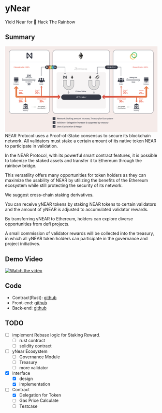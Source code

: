 # yNear
Yield Near for 🌈 Hack The Rainbow

## Summary
![yNear explain img](https://github.com/dsrvlabs/yNear/raw/master/unknown-6.png)
NEAR Protocol uses a Proof-of-Stake consensus to secure its blockchain network. All validators must stake a certain amount of its native token NEAR to participate in validation.

In the NEAR Protocol, with its powerful smart contract features, it is possible to tokenize the staked assets and transfer it to Ethereum through the rainbow bridge.

This versatility offers many opportunities for token holders as they can maximize the usability of NEAR by utilizing the benefits of the Ethereum ecosystem while still protecting the security of its network.
 
 We suggest cross-chain staking derivatives.

You can receive yNEAR tokens by staking NEAR tokens to certain validators and 
the amount of yNEAR is adjusted to accumulated validator rewards.

By transferring yNEAR to Ethereum, holders can explore diverse opportunities from defi projects.

A small commission of validator rewards will be collected into the treasury, in which all yNEAR token holders can participate in the governance and project initiatives.

## Demo Video

[![Watch the video](https://img.youtube.com/vi/RA5SZdo2uSQ/hqdefault.jpg)](https://youtu.be/RA5SZdo2uSQ)

## Code

* Contract(Rust): [github](https://github.com/dsrvlabs/BondToken)
* Front-end: [github](https://github.com/dsrvlabs/BondFront)
* Back-end: [github](https://github.com/dsrvlabs/yNear)

## TODO
- [ ] implement Rebase logic for Staking Reward.
  - [ ] rust contract
  - [ ] solidity contract
- [ ] yNear Ecosystem
  - [ ] Governance Module
  - [ ] Treasury
  - [ ] more validator
- [x] Interface
  - [x] design
  - [x] implementation
- [ ] Contract
  - [x] Delegation for Token
  - [ ] Gas Price Calculate
  - [ ] Testcase
